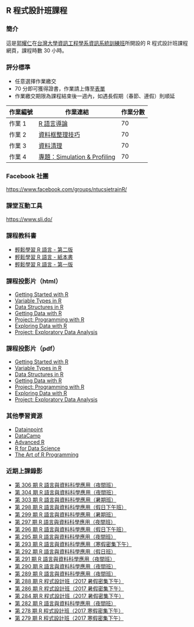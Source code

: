 ## R 程式設計班課程

### 簡介

這是[郭耀仁](https://www.facebook.com/yaojen.kuo.1)在[台灣大學資訊工程學系資訊系統訓練班](https://www.csie.ntu.edu.tw/train/)所開設的 R 程式設計班課程網頁，課程時數 30 小時。

### 評分標準

- 任意選擇作業繳交
- 70 分即可獲得證書，作業請上傳至[表單](https://goo.gl/forms/nAR6HOY63WmqgqBY2)
- 作業繳交期限為課程結束後一週內，如遇長假期（春節、連假）則順延

|作業編號|作業連結|作業分數|
|-------|------|-------|
|作業 1|[R 語言導論](https://www.datacamp.com/community/open-courses/r-%E8%AA%9E%E8%A8%80%E5%B0%8E%E8%AB%96?tap_a=5644-dce66f&tap_s=194899-1fb421)|70|
|作業 2|[資料框整理技巧](https://www.datacamp.com/community/open-courses/%E8%B3%87%E6%96%99%E6%A1%86%E6%95%B4%E7%90%86%E6%8A%80%E5%B7%A7?tap_a=5644-dce66f&tap_s=194899-1fb421)|70|
|作業 3|[資料清理](http://yaojenkuo.io/r_programming/getting_cleaning_data)|70|
|作業 4|[專題：Simulation & Profiling](http://yaojenkuo.io/r_programming/jhu_prgwr_w4)|70|

### Facebook 社團

<https://www.facebook.com/groups/ntucsietrainR/>

### 課堂互動工具

<https://www.sli.do/>

### 課程教科書

- [輕鬆學習 R 語言 - 第二版](https://www.datainpoint.com/r-essentials/)
- [輕鬆學習 R 語言 - 紙本書](http://www.books.com.tw/products/0010763975)
- [輕鬆學習 R 語言 - 第一版](http://www.learn-r-the-easy-way.tw/)

### 課程投影片（html）

- [Getting Started with R](https://yaojenkuo.io/r_programming/getting_started#/)
- [Variable Types in R](https://yaojenkuo.io/r_programming/var_types#/)
- [Data Structures in R](https://yaojenkuo.io/r_programming/data_structures#/)
- [Getting Data with R](https://yaojenkuo.io/r_programming/getting_data#/)
- [Project: Programming with R](https://yaojenkuo.io/r_programming/proj_prgwr.html)
- [Exploring Data with R](https://yaojenkuo.io/r_programming/exploring_data#/)
- [Project: Exploratory Data Analysis](https://yaojenkuo.io/r_programming/proj_edawr.html)

### 課程投影片（pdf）

- [Getting Started with R](https://yaojenkuo.io/r_programming/getting_started.pdf)
- [Variable Types in R](https://yaojenkuo.io/r_programming/var_types.pdf)
- [Data Structures in R](https://yaojenkuo.io/r_programming/data_structures.pdf)
- [Getting Data with R](https://yaojenkuo.io/r_programming/getting_data.pdf)
- [Project: Programming with R](https://yaojenkuo.io/r_programming/proj_prgwr.pdf)
- [Exploring Data with R](https://yaojenkuo.io/r_programming/exploring_data.pdf)
- [Project: Exploratory Data Analysis](https://yaojenkuo.io/r_programming/proj_edawr.pdf)

### 其他學習資源

- [Datainpoint](https://medium.com/datainpoint)
- [DataCamp](https://www.datacamp.com?tap_a=5644-dce66f&tap_s=194899-1fb421)
- [Advanced R](http://adv-r.had.co.nz/)
- [R for Data Science](http://r4ds.had.co.nz/index.html)
- [The Art of R Programming](https://www.amazon.com/Art-Programming-Statistical-Software-Design/dp/1593273843)

### 近期上課錄影

- [第 306 期 R 語言與資料科學應用（夜間班）](https://www.youtube.com/playlist?list=PLEq7iw5uOtuVNOPXiHidLd4bn-A30oeAY)
- [第 304 期 R 語言與資料科學應用（夜間班）](https://www.youtube.com/playlist?list=PLEq7iw5uOtuUduyt364zf5WZUra6Ba-K9)
- [第 303 期 R 語言與資料科學應用（暑期班）](https://www.youtube.com/playlist?list=PLEq7iw5uOtuX8bRwOSWrdk_ietdR2IGHD)
- [第 298 期 R 語言與資料科學應用（假日下午班）](https://www.youtube.com/playlist?list=PLEq7iw5uOtuXCkDZsVkscgvKADwiedIse)
- [第 299 期 R 語言與資料科學應用（暑期班）](https://www.youtube.com/playlist?list=PLEq7iw5uOtuUdO3kIGUzYn7iS-4TKNb_x)
- [第 297 期 R 語言與資料科學應用（夜間班）](https://www.youtube.com/playlist?list=PLEq7iw5uOtuULcetxePwDdPf8e6RCDgpO)
- [第 296 期 R 語言與資料科學應用（假日下午班）](https://www.youtube.com/playlist?list=PLEq7iw5uOtuWqBju13V7RBsc1VBdw16Ak)
- [第 295 期 R 語言與資料科學應用（夜間班）](https://www.youtube.com/playlist?list=PLEq7iw5uOtuWUqdl7bk29AFSUHBoWaid_)
- [第 293 期 R 語言與資料科學應用（寒假密集下午）](https://www.youtube.com/playlist?list=PLEq7iw5uOtuWte5L9o1zYKcMxXsxfT6e2)
- [第 292 期 R 語言與資料科學應用（假日班）](https://www.youtube.com/playlist?list=PLEq7iw5uOtuXzmLjv3EWN6jn6ACbHqPCE)
- [第 291 期 R 語言與資料科學應用（夜間班）](https://www.youtube.com/playlist?list=PLEq7iw5uOtuVtAwJWiYse6NQ8o_qUYNro)
- [第 290 期 R 語言與資料科學應用（夜間班）](https://www.youtube.com/playlist?list=PLEq7iw5uOtuXsxvEmFsVOApHWtKPcIFHg)
- [第 289 期 R 語言與資料科學應用（夜間班）](https://www.youtube.com/playlist?list=PLEq7iw5uOtuU6LtlobgRQEPL9Tq0WUSgW)
- [第 288 期 R 程式設計班（2017 暑假密集下午）](https://www.youtube.com/playlist?list=PLEq7iw5uOtuUohqM7lU6phqk_QGpvWWtV)
- [第 286 期 R 程式設計班（2017 暑假密集下午）](https://www.youtube.com/playlist?list=PLEq7iw5uOtuXZV4l1MA9MhmS3CObiuD-a)
- [第 284 期 R 程式設計班（2017 暑假密集下午）](https://www.youtube.com/playlist?list=PLEq7iw5uOtuWG55M8W-eu6J8cs4WdUDK_)
- [第 282 期 R 語言與資料科學應用（夜間班）](https://www.youtube.com/playlist?list=PLEq7iw5uOtuWmLz0jYwQ3bb3f6ZOATgBx)
- [第 278 期 R 程式設計班（2017 寒假密集下午）](https://www.youtube.com/playlist?list=PLEq7iw5uOtuXlcMiPfg4bLt9U-YcRTYvM)
- [第 279 期 R 程式設計班（2017 寒假密集下午）](https://www.youtube.com/playlist?list=PLEq7iw5uOtuWHNS_KSeUWh4mror0QpDTW)